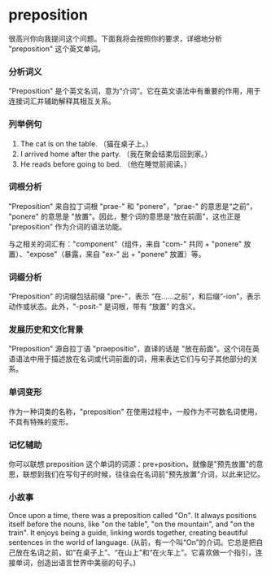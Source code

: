 # preposition

很高兴你向我提问这个问题。下面我将会按照你的要求，详细地分析 "preposition" 这个英文单词。

  

### 分析词义

  

"Preposition" 是个英文名词，意为“介词”。它在英文语法中有重要的作用，用于连接词汇并辅助解释其相互关系。

  

### 列举例句

  

1.  The cat is on the table. （猫在桌子上。）
2.  I arrived home after the party. （我在聚会结束后回到家。）
3.  He reads before going to bed. （他在睡觉前阅读。）

  

### 词根分析

  

"Preposition" 来自拉丁词根 "prae-" 和 "ponere"，"prae-" 的意思是“之前”， "ponere" 的意思是 "放置"。因此，整个词的意思是“放在前面”，这也正是 "preposition" 作为介词的语法功能。

  

与之相关的词汇有："component"（组件，来自 "com-" 共同 + "ponere" 放置）、"expose"（暴露，来自 "ex-" 出 + "ponere" 放置）等。

  

### 词缀分析

  

"Preposition" 的词缀包括前缀 "pre-"，表示 “在……之前”，和后缀“-ion”，表示动作或状态。此外，"-posit-" 是词根，带有 “放置” 的含义。

  

### 发展历史和文化背景

  

"Preposition" 源自拉丁语 "praepositio"，直译的话是 "放在前面"。这个词在英语语法中用于描述放在名词或代词前面的词，用来表达它们与句子其他部分的关系。

  

### 单词变形

  

作为一种词类的名称，"preposition" 在使用过程中，一般作为不可数名词使用，不具有特殊的变形。

  

### 记忆辅助

  

你可以联想 preposition 这个单词的词源：pre+position，就像是"预先放置"的意思，联想到我们在写句子的时候，往往会在名词前"预先放置"介词，以此来记忆。

  

### 小故事

  

Once upon a time, there was a preposition called "On". It always positions itself before the nouns, like "on the table", "on the mountain", and "on the train". It enjoys being a guide, linking words together, creating beautiful sentences in the world of language. (从前，有一个叫“On”的介词。它总是把自己放在名词之前，如“在桌子上”、“在山上”和“在火车上”。它喜欢做一个指引，连接单词，创造出语言世界中美丽的句子。)
